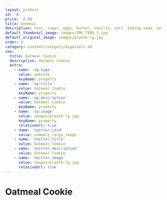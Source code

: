 ```yaml
---
layout: product
id: '6'
price: '2.50'
title: Oatmeal
description: Four, sugar, eggs, butter, vanilla, salt, baking soda, oats, cinnamon.
default_thumbnail_image: images/IMG_7895_1.jpg
default_original_image: images/plant6-lg.jpg
order: 6
category: content/category/bigplants.md
seo:
  title: Oatmeal Cookie
  description: Oatmeal Cookie
  extra:
    - name: 'og:type'
      value: website
      keyName: property
    - name: 'og:title'
      value: Oatmeal Cookie
      keyName: property
    - name: 'og:description'
      value: Oatmeal Cookie
      keyName: property
    - name: 'og:image'
      value: images/plant6-lg.jpg
      keyName: property
      relativeUrl: true
    - name: 'twitter:card'
      value: summary_large_image
    - name: 'twitter:title'
      value: Oatmeal Cookie
    - name: 'twitter:description'
      value: Oatmeal Cookie
    - name: 'twitter:image'
      value: images/plant6-lg.jpg
      relativeUrl: true
---
```


# Oatmeal Cookie
